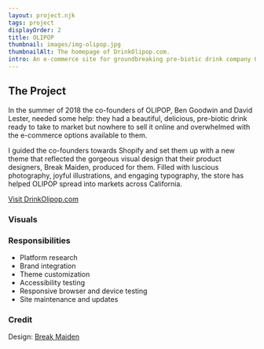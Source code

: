```yaml
---
layout: project.njk
tags: project
displayOrder: 2
title: OLIPOP
thumbnail: images/img-olipop.jpg
thumbnailAlt: The homepage of DrinkOlipop.com.
intro: An e-commerce site for groundbreaking pre-biotic drink company OLIPOP built around their fresh new brand.
---
```


## The Project

In the summer of 2018 the co-founders of OLIPOP, Ben Goodwin and David Lester, needed some help: they had a beautiful, delicious, pre-biotic drink ready to take to market but nowhere to sell it online and overwhelmed with the e-commerce options available to them.

I guided the co-founders towards Shopify and set them up with a new theme that reflected the gorgeous visual design that their product designers, Break Maiden, produced for them. Filled with luscious photography, joyful illustrations, and engaging typography, the store has helped OLIPOP spread into markets across California.

[Visit DrinkOlipop.com](https://drinkolipop.com/)

### Visuals

### Responsibilities

- Platform research
- Brand integration
- Theme customization
- Accessibility testing
- Responsive browser and device testing
- Site maintenance and updates

### Credit

Design: [Break Maiden](https://www.breakmaiden.co/olipop)
